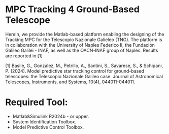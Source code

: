 # MPC Tracking 4 Ground-Based Telescope
Herein, we provide the Matlab-based platform enabling the designing of the Tracking MPC for the Telescopio Nazionale Galieleo (TNG). 
The platform is in collaboration with the University of Naples Federico II, the Fundación Galileo Galilei - INAF, as well as the OACN-INAF group of Naples.
Results are reported in [1]


[1] Basile, G., Gonzalez, M., Petrillo, A., Santini, S., Savarese, S., & Schipani, P. (2024). Model predictive star tracking control for ground-based telescopes: the Telescopio Nazionale Galileo case. Journal of Astronomical Telescopes, Instruments, and Systems, 10(4), 044011-044011.

# Required Tool:
- Matlab&Simulink R2024b - or upper.
- System Identification Toolbox.
- Model Predictive Control Toolbox.
